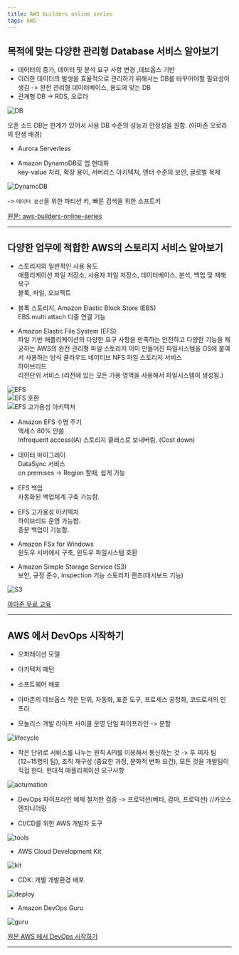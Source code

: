 ```yaml
---
title: AWS builders online series
tags: AWS
---
```



## 목적에 맞는 다양한 관리형 Database 서비스 알아보기  
  
- 데이터의 증가, 데이터 및 분석 요구 사항 변경 ,데브옵스 기반  
- 이러한 데이터의 발생을 효율적으로 관리하기 위해서는 DB를 바꾸어야할 필요성이 생김 -> 완전 관리형 데이터베이스, 용도에 맞는 DB  
- 관계형 DB -> RDS, 오로라  

![DB](https://imgur.com/MsZeUys.png)  

오픈 소드 DB는 한계가 있어서 사용 DB 수준의 성능과 안정성을 원함. (아마존 오로라의 탄생 배경)

- Aurora Serverless  

- Amazon DynamoDB로 앱 현대화  
  key-value 처리, 확장 용이, 서버리스 아키텍처, 엔터 수준의 보안, 글로벌 복제  

![DynamoDB](https://imgur.com/zWhWR0T.png)  

-> `데이터 분산`을 위한 파티션 키, 빠른 검색을 위한 소프트키



[원문: aws-builders-online-series](https://kr-resources.awscloud.com/aws-builders-online-series/fy21q1-aws-builders-online-series-kr-track1-session1-ondemand)  

---  

## 다양한 업무에 적합한 AWS의 스토리지 서비스 알아보기    

- 스토리지의 일반적인 사용 용도  
  애플리케이션 파일 저장소, 사용자 파일 저장소, 데이터베이스, 분석, 백업 및 재해 복구  
  블록, 파일, 오브젝트  
  
- 블록 스토리지, Amazon Elastic Block Store (EBS)  
  EBS multi attach 다중 연결 기능  

- Amazon Elastic File System (EFS)  
  파일 기반 애플리케이션의 다양한 요구 사항을 만족하는 안전하고 다양한 기능을 제공하는 AWS의 완전 관리형 파일 스토리지
  이미 만들어진 파일시스템을 OS에 붙여서 사용하는 방식
  클라우드 네이티브 NFS 파일 스토리지 서비스  
  하이브리드  
  리전단위 서비스 (리전에 있는 모든 가용 영역을 사용해서 파일시스템이 생성됨.)

![EFS](https://imgur.com/fTM3a3q.png)  
![EFS 호환](https://imgur.com/ExH0nVA.png)  
![EFS 고가용성 아키텍처](https://imgur.com/34fN4al.png)  
  
- Amazon EFS 수명 주기    
  엑세스 80% 안씀  
  Infrequent access(IA) 스토리지 클래스로 보내버림. (Cost down)  

- 데이터 마이그레이  
  DataSync 서비스  
  on premises -> Region 할때, 쉽게 가능

- EFS 백업  
자동화된 백업체계 구축 가능함.  
  
- EFS 고가용성 아키텍처   
  하이브리드 운영 가능함.  
  증분 백업이 기능함.  

- Amazon FSx for Windows  
  윈도우 서버에서 구축, 윈도우 파일시스템 호환  

- Amazon Simple Storage Service (S3)  
  보안, 규정 준수, inspection 기능
  스토리지 렌즈(대시보드 기능)

![S3](https://imgur.com/OcAIvc1.png)  
  
[아마존 무료 교육](aws.amazon.com/trining)  

---  
  
## AWS 에서 DevOps 시작하기    

- 오퍼레이션 모델   
- 아키텍처 패턴  
- 소프트웨어 배포  

- 아마존의 데브옵스
작은 단위, 자동화, 표준 도구, 프로세스 공정화, 코드로서의 인프라

- 모놀리스 개발 라이프 사이클
운영 단일 파이프라인 -> 분할  

![lifecycle](https://imgur.com/jw7mV8s.png)  

- 작은 단위로 서비스를 나누는 원칙
 API를 이용해서 통신하는 것 
-> 투 피자 팀(12~15명의 팀), 조직 재구성 (중요한 과정, 문화적 변화 요건), 모든 것을 개발팀이 직접 한다.
현대적 애플리케이션 요구사항  

![aotumation](https://imgur.com/0qk1BVD.png)  

- DevOps 파이프라인 예제
철저한 검증 -> 프로덕션(베타, 감마, 프로덕션) //카오스 엔지니어링  

- CI/CD를 위한 AWS 개발자 도구  

![tools](https://imgur.com/aC3cTMK.png)  

- AWS Cloud Development Kit  

![kit](https://imgur.com/CUfKa6Y.png)  

- CDK: 개별 개발환경 배포  

![deploy](https://imgur.com/hAGx3gM.png)  

- Amazon DevOps Guru  

![guru](https://imgur.com/cnXLhAB.png)  

[원문 AWS 에서 DevOps 시작하기](https://kr-resources.awscloud.com/aws-builders-online-series?undefined=)  
  
---  
  
